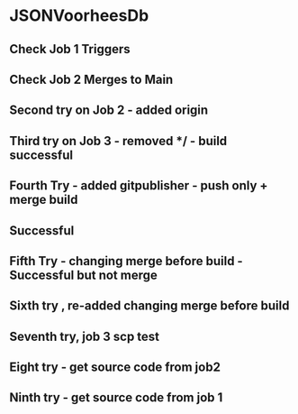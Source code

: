 # JSONVoorheesDb

## Check Job 1 Triggers

## Check Job 2 Merges to Main

## Second try on Job 2 - added origin

## Third try on Job 3 - removed */ - build successful

## Fourth Try - added gitpublisher - push only + merge build

## Successful

## Fifth Try - changing merge before build - Successful but not merge

## Sixth try , re-added changing merge before build

## Seventh try, job 3 scp test

## Eight try - get source code from job2

## Ninth try - get source code from job 1 